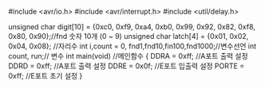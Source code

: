 #include <avr/io.h>
#include <avr/interrupt.h>
#include <util/delay.h>

unsigned char digit[10] = {0xc0, 0xf9, 0xa4, 0xb0, 0x99, 0x92, 0x82, 0xf8, 0x80, 0x90};//fnd 숫자 10개 (0 ~ 9)
unsigned char latch[4] = {0x01, 0x02, 0x04, 0x08}; //자리수
int i,count = 0, fnd1,fnd10,fin100,fnd1000;//변수선언 
int count, run;// 변수 
int main(void) //메인함수 
 { 
   DDRA = 0xff; //A포트 출력 설정
   DDRD = 0xff; //A포트 출력 설정
   DDRE = 0x0f; //E포트 입출력 설정
   PORTE = 0xff; //E포트 초기 설정 
 }
